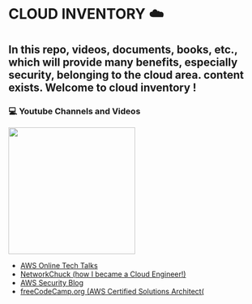 <h1> CLOUD INVENTORY ☁️ </h1>
<h2> In this repo, videos, documents, books, etc., which will provide many benefits, especially security, belonging to the cloud area. content exists. Welcome to cloud inventory ! </h2>


<h3> 💻 Youtube Channels and Videos </h3>
<img width="250" src="https://i.ibb.co/M14Ydcv/yt-1200.png alt="youtube" border="0"> 

- [AWS Online Tech Talks](https://www.youtube.com/@AWSOnlineTechTalks/playlists)
- [NetworkChuck (how I became a Cloud Engineer!)](https://www.youtube.com/watch?v=_SjSSQsIMeM)
- [AWS Security Blog](https://rhinosecuritylabs.com/blog/?category=aws)
- [freeCodeCamp.org (AWS Certified Solutions Architect(](https://www.youtube.com/watch?v=Ia-UEYYR44s&list=PLOpFKM1EObSRVppt33AYMyHDwT-SzbvAs&index=1)
